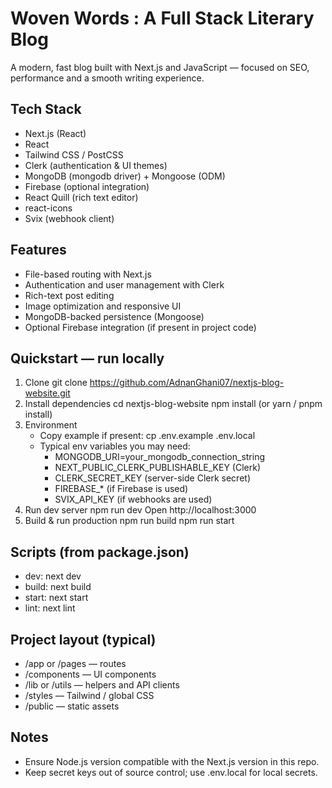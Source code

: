 # Woven Words : A Full Stack Literary Blog

A modern, fast blog built with Next.js and JavaScript — focused on SEO, performance and a smooth writing experience.

## Tech Stack
- Next.js (React)
- React
- Tailwind CSS / PostCSS
- Clerk (authentication & UI themes)
- MongoDB (mongodb driver) + Mongoose (ODM)
- Firebase (optional integration)
- React Quill (rich text editor)
- react-icons
- Svix (webhook client)

## Features
- File-based routing with Next.js
- Authentication and user management with Clerk
- Rich-text post editing
- Image optimization and responsive UI
- MongoDB-backed persistence (Mongoose)
- Optional Firebase integration (if present in project code)

## Quickstart — run locally
1. Clone
   git clone https://github.com/AdnanGhani07/nextjs-blog-website.git
2. Install dependencies
   cd nextjs-blog-website
   npm install
   (or yarn / pnpm install)
3. Environment
   - Copy example if present:
     cp .env.example .env.local
   - Typical env variables you may need:
     - MONGODB_URI=your_mongodb_connection_string
     - NEXT_PUBLIC_CLERK_PUBLISHABLE_KEY (Clerk)
     - CLERK_SECRET_KEY (server-side Clerk secret)
     - FIREBASE_* (if Firebase is used)
     - SVIX_API_KEY (if webhooks are used)
4. Run dev server
   npm run dev
   Open http://localhost:3000
5. Build & run production
   npm run build
   npm run start

## Scripts (from package.json)
- dev: next dev
- build: next build
- start: next start
- lint: next lint

## Project layout (typical)
- /app or /pages — routes
- /components — UI components
- /lib or /utils — helpers and API clients
- /styles — Tailwind / global CSS
- /public — static assets

## Notes
- Ensure Node.js version compatible with the Next.js version in this repo.
- Keep secret keys out of source control; use .env.local for local secrets.
